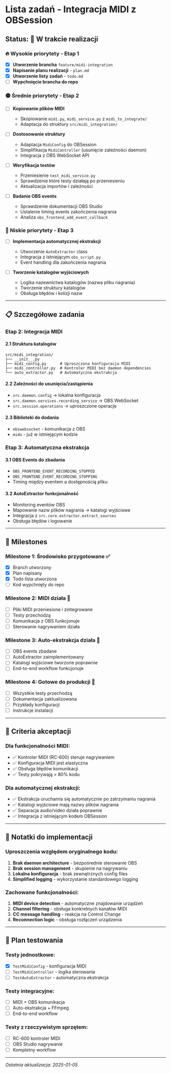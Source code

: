 # Lista zadań - Integracja MIDI z OBSession

## Status: 🚀 W trakcie realizacji

### 🔥 Wysokie priorytety - Etap 1

- [x] **Utworzenie brancha** `feature/midi-integration`
- [x] **Napisanie planu realizacji** - `plan.md`
- [x] **Utworzenie listy zadań** - `todo.md`
- [ ] **Wypchnięcie brancha do repo**

### 🟡 Średnie priorytety - Etap 2

- [ ] **Kopiowanie plików MIDI** 
  - Skopiowanie `midi.py`, `midi_service.py` z `midi_to_integrate/`
  - Adaptacja do struktury `src/midi_integration/`

- [ ] **Dostosowanie struktury**
  - Adaptacja `MidiConfig` do OBSession
  - Simplifikacja `MidiController` (usunięcie zależności daemon)
  - Integracja z OBS WebSocket API

- [ ] **Weryfikacja testów**
  - Przeniesienie `test_midi_service.py` 
  - Sprawdzenie które testy działają po przeniesieniu
  - Aktualizacja importów i zależności

- [ ] **Badanie OBS events**
  - Sprawdzenie dokumentacji OBS Studio
  - Ustalenie timing events zakończenia nagrania
  - Analiza `obs_frontend_add_event_callback`

### 🔵 Niskie priorytety - Etap 3

- [ ] **Implementacja automatycznej ekstrakcji**
  - Utworzenie `AutoExtractor` class
  - Integracja z istniejącym `obs_script.py`
  - Event handling dla zakończenia nagrania

- [ ] **Tworzenie katalogów wyjściowych**
  - Logika nazewnictwa katalogów (nazwa pliku nagrania)
  - Tworzenie struktury katalogów
  - Obsługa błędów i kolizji nazw

---

## 📋 Szczegółowe zadania

### Etap 2: Integracja MIDI

#### 2.1 Struktura katalogów
```
src/midi_integration/
├── __init__.py
├── midi_config.py      # Uproszczona konfiguracja MIDI
├── midi_controller.py  # Kontroler MIDI bez daemon dependencies
└── auto_extractor.py   # Automatyczna ekstrakcja
```

#### 2.2 Zależności do usunięcia/zastąpienia
- `src.daemon.config` → lokalna konfiguracja
- `src.daemon.services.recording_service` → OBS WebSocket
- `src.session.operations` → uproszczone operacje

#### 2.3 Biblioteki do dodania
- `obswebsocket` - komunikacja z OBS
- `mido` - już w istniejącym kodzie

### Etap 3: Automatyczna ekstrakcja

#### 3.1 OBS Events do zbadania
- `OBS_FRONTEND_EVENT_RECORDING_STOPPED`
- `OBS_FRONTEND_EVENT_RECORDING_STOPPING` 
- Timing między eventem a dostępnością pliku

#### 3.2 AutoExtractor funkcjonalność
- Monitoring eventów OBS
- Mapowanie nazw plików nagrania → katalogi wyjściowe
- Integracja z `src.core.extractor.extract_sources`
- Obsługa błędów i logowanie

---

## 🎯 Milestones

### Milestone 1: Środowisko przygotowane ✅
- [x] Branch utworzony
- [x] Plan napisany
- [x] Todo lista utworzona
- [ ] Kod wypchnięty do repo

### Milestone 2: MIDI działa 🔄
- [ ] Pliki MIDI przeniesione i zintegrowane
- [ ] Testy przechodzą
- [ ] Komunikacja z OBS funkcjonuje
- [ ] Sterowanie nagrywaniem działa

### Milestone 3: Auto-ekstrakcja działa 🔄
- [ ] OBS events zbadane
- [ ] AutoExtractor zaimplementowany
- [ ] Katalogi wyjściowe tworzone poprawnie
- [ ] End-to-end workflow funkcjonuje

### Milestone 4: Gotowe do produkcji 🔄
- [ ] Wszystkie testy przechodzą
- [ ] Dokumentacja zaktualizowana
- [ ] Przykłady konfiguracji
- [ ] Instrukcje instalacji

---

## 🔬 Criteria akceptacji

### Dla funkcjonalności MIDI:
- ✅ Kontroler MIDI (RC-600) steruje nagrywaniem
- ✅ Konfiguracja MIDI jest elastyczna
- ✅ Obsługa błędów komunikacji
- ✅ Testy pokrywają > 80% kodu

### Dla automatycznej ekstrakcji:
- ✅ Ekstrakcja uruchamia się automatycznie po zatrzymaniu nagrania
- ✅ Katalogi wyjściowe mają nazwy plików nagrania
- ✅ Separacja audio/video działa poprawnie
- ✅ Integracja z istniejącym kodem OBSession

---

## 📝 Notatki do implementacji

### Uproszczenia względem oryginalnego kodu:
1. **Brak daemon architecture** - bezpośrednie sterowanie OBS
2. **Brak session management** - skupienie na nagrywaniu
3. **Lokalna konfiguracja** - brak zewnętrznych config files
4. **Simplified logging** - wykorzystanie standardowego logging

### Zachowane funkcjonalności:
1. **MIDI device detection** - automatyczne znajdowanie urządzeń
2. **Channel filtering** - obsługa konkretnych kanałów MIDI
3. **CC message handling** - reakcja na Control Change
4. **Reconnection logic** - obsługa rozłączeń urządzenia

---

## 🧪 Plan testowania

### Testy jednostkowe:
- [x] `TestMidiConfig` - konfiguracja MIDI
- [ ] `TestMidiController` - logika sterowania  
- [ ] `TestAutoExtractor` - automatyczna ekstrakcja

### Testy integracyjne:
- [ ] MIDI + OBS komunikacja
- [ ] Auto-ekstrakcja + FFmpeg
- [ ] End-to-end workflow

### Testy z rzeczywistym sprzętem:
- [ ] RC-600 kontroler MIDI
- [ ] OBS Studio nagrywanie
- [ ] Kompletny workflow

---

*Ostatnia aktualizacja: 2025-01-05*